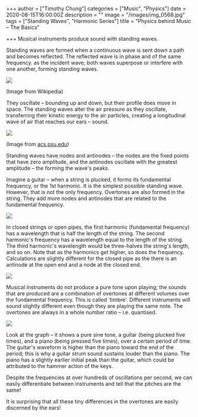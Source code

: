 +++
author = ["Timothy Chung"]
categories = ["Music", "Physics"]
date = 2020-08-15T16:00:00Z
description = ""
image = "/images/img_0568.jpg"
tags = ["Standing Waves", "Harmonic Series"]
title = "Physics behind Music – The Basics"

+++
Musical instruments produce sound with standing waves.

Standing waves are formed when a continuous wave is sent down a path and becomes reflected. The reflected wave is in phase and of the same frequency. as the incident wave; both waves superpose or interfere with one another, forming standing waves.

![](/images/310px-waventerference.gif)

(Image from Wikipedia)

They oscillate – bounding up and down, but their profile does move in space. The standing waves alter the air pressure as they oscillate, transferring their kinetic energy to the air particles, creating a longitudinal wave of air that reaches our ears – sound.

![](/images/standing.gif)

(Image from [acs.psu.edu](http://acs.psu.edu))

Standing waves have nodes and antinodes – the nodes are the fixed points that have zero amplitude, and the antinodes oscillate with the greatest amplitude – the forming the wave's peaks.

Imagine a guitar – when a string is plucked, it forms its fundamental frequency, or the 1st harmonic. It is the simplest possible standing wave. However, that is not the only frequency. Overtones are also formed in the string. They add more nodes and antinodes that are related to the fundamental frequency.

![](/images/img_0565.JPG)

In closed strings or open pipes, the first harmonic (fundamental frequency) has a wavelength that is half the length of the string. The second harmonic's frequency has a wavelength equal to the length of the string. The third harmonic's wavelength would be three-halves the string's length, and so on. Note that as the harmonics get higher, so does the frequency. Calculations are slightly different for the closed pipe as the there is an antinode at the open end and a node at the closed end.

![](/images/diagram-blog-waves.jpg)

Musical instruments do not produce a pure tone upon playing; the sounds that are produced are a combination of overtones at different volumes over the fundamental frequency. This is called 'timbre'. Different instruments will sound slightly different even though they are playing the same note. The overtones are always in a whole number ratio – i.e. quantised.

![](/images/graphs.jpg)

Look at the graph – it shows a pure sine tone, a guitar (being plucked five times), and a piano (being pressed five times), over a certain period of time. The guitar's waveform is higher than the piano toward the end of the period; this is why a guitar strum sound sustains louder than the piano. The piano has a slightly earlier initial peak than the guitar, which could be attributed to the hammer action of the keys.

Despite the frequencies at over hundreds of oscillations per second, we can easily differentiate between instruments and tell that the pitches are the same!

It is surprising that all these tiny differences in the overtones are easily discerned by the ears!